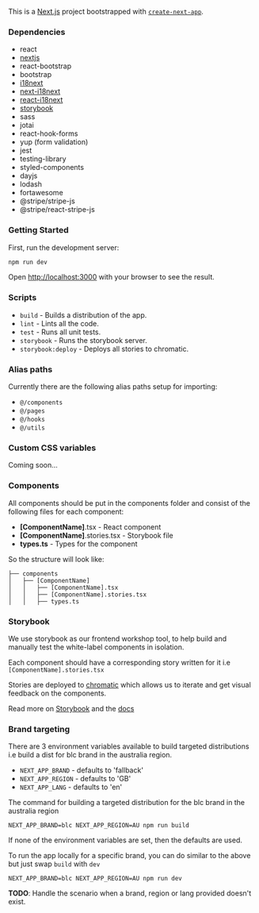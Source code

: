 This is a [Next.js](https://nextjs.org/) project bootstrapped with [`create-next-app`](https://github.com/vercel/next.js/tree/canary/packages/create-next-app).


### Dependencies

- react
- [nextjs](https://nextjs.org/docs)
- react-bootstrap
- bootstrap
- [i18next](https://www.i18next.com/)
- [next-i18next](https://github.com/i18next/next-i18next)
- [react-i18next](https://github.com/i18next/react-i18next)
- [storybook](https://storybook.js.org/)
- sass
- jotai
- react-hook-forms
- yup (form validation)
- jest
- testing-library
- styled-components
- dayjs
- lodash
- fortawesome
- @stripe/stripe-js
- @stripe/react-stripe-js

### Getting Started

First, run the development server:

```bash
npm run dev
```

Open [http://localhost:3000](http://localhost:3000) with your browser to see the result.

### Scripts

 - `build` - Builds a distribution of the app.
 - `lint` - Lints all the code.
 - `test` - Runs all unit tests.
 - `storybook` - Runs the storybook server.
 - `storybook:deploy` - Deploys all stories to chromatic.

### Alias paths
Currently there are the following alias paths setup for importing:
 - `@/components`
 - `@/pages`
 - `@/hooks`
 - `@/utils`

### Custom CSS variables
Coming soon...

### Components
All components should be put in the components folder and consist of the following files for each component:
 - **[ComponentName]**.tsx - React component
 - **[ComponentName]**.stories.tsx - Storybook file
 - **types.ts** - Types for the component

So the structure will look like:
```
├── components
│   ├── [ComponentName]
│   │   ├── [ComponentName].tsx
│   │   ├── [ComponentName].stories.tsx
│   │   ├── types.ts
```

### Storybook
We use storybook as our frontend workshop tool, to help build and manually test the white-label components in isolation.

Each component should have a corresponding story written for it i.e `[ComponentName].stories.tsx`

Stories are deployed to [chromatic](https://www.chromatic.com/) which allows us to iterate and get visual feedback on the components.

Read more on [Storybook](https://storybook.js.org/) and the [docs](https://storybook.js.org/docs/react/why-storybook)

### Brand targeting
There are 3 environment variables available to build targeted distributions i.e build a dist for blc brand in the australia region.

 - `NEXT_APP_BRAND` - defaults to 'fallback'
 - `NEXT_APP_REGION` - defaults to 'GB'
 - `NEXT_APP_LANG` - defaults to 'en'

The command for building a targeted distribution for the blc brand in the australia region

```
NEXT_APP_BRAND=blc NEXT_APP_REGION=AU npm run build
```

If none of the environment variables are set, then the defaults are used.

To run the app locally for a specific brand, you can do similar to the above but just swap `build` with `dev`

```
NEXT_APP_BRAND=blc NEXT_APP_REGION=AU npm run dev
```

**TODO**: Handle the scenario when a brand, region or lang provided doesn't exist.